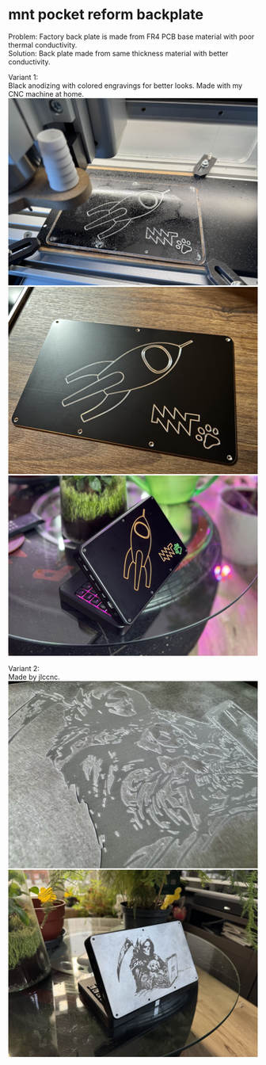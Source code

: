 # mnt pocket reform backplate  

 Problem: Factory back plate is made from FR4 PCB base material with poor thermal conductivity.  
 Solution: Back plate made from same thickness material with better conductivity.
     
 Variant 1:  
 Black anodizing with colored engravings for better looks. Made with my CNC machine at home.  
![Milling in progress](pictures/variant1/IMG_9051.jpeg)   
![Finished back plate before painting](pictures/variant1/IMG_5044.jpeg)  
![Finished back plate mounted](pictures/variant1/IMG_9161.jpeg)  
  
Variant 2:  
Made by jlccnc.  
![Detail of laser engraved aluminum plate](pictures/variant2/detail.jpeg)  
![Laser engraved plate mounted to pocket reform](pictures/variant2/assembled.jpeg)  
  

